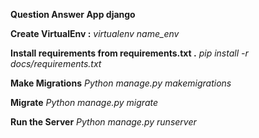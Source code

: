 **Question Answer App django**

**Create VirtualEnv :**  *virtualenv name_env*

**Install requirements from requirements.txt .** *pip install -r docs/requirements.txt*

**Make Migrations** *Python manage.py makemigrations*

**Migrate** *Python manage.py migrate*

**Run the Server** *Python manage.py runserver* 
